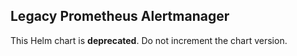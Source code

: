 Legacy Prometheus Alertmanager
------------------------------

This Helm chart is **deprecated**. Do not increment the chart version.
